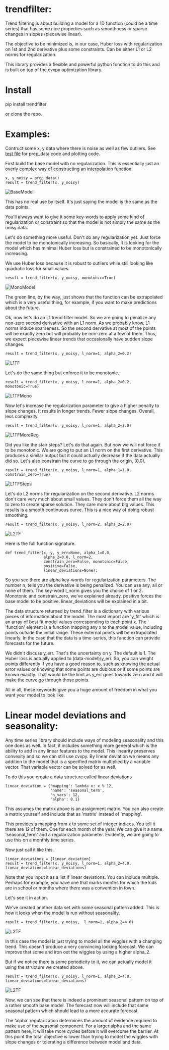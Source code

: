 # trendfilter: 

Trend filtering is about building a model for a 1D function
(could be a time series) that has some nice properties such as 
smoothness or sparse changes in slopes (piecewise linear).

The objective to be minimized is, in our case, Huber loss with
regularization on 1st and 2nd derivative plus some constraints. 
Can be either L1 or L2 norms for regularization.

This library provides a flexible and powerful 
python function to do this and is built on top of the 
cvxpy optimization library.

# Install

pip install trendfilter

or clone the repo. 

# Examples:

Contruct some x, y data where there is noise as well as few 
outliers. See 
[test file](https://github.com/dave31415/trendfilter/blob/master/test/test_tf.py)
for prep_data code and plotting code.

First build the base model with no regularization. This is essentially
just an overly complex way of constructing an interpolation function. 

```
x, y_noisy = prep_data()
result = trend_filter(x, y_noisy)
```

![BaseModel](./plots/bokeh_plot_base_model_no_reg.png)

This has no real use by itself. It's just saying the model is the
same as the data points.

You'll always want to give it some key-words to
apply some kind of regularization or constraint so that the model
is not simply the same as the noisy data.

Let's do something more useful. Don't do any regularization yet. Just
force the model to be monotonically increasing. So basically, it 
is looking for the model which has minimal Huber loss but is 
constrained to be monotonically increasing. 

We use Huber loss because it is robust to outliers while still
looking like quadratic loss for small values.

```
result = trend_filter(x, y_noisy, monotonic=True)
```

![MonoModel](./plots/bokeh_plot_best_mono.png)

The green line, by the way, just shows that the function can be extrapolated 
which is a very useful thing, for example, if you want to make predictions
about the future.

Ok, now let's do an L1 trend filter model. So we are going to 
penalize any non-zero second derivative with an L1 norm. As we 
probably know, L1 norms induce sparseness. So the second dervative at 
most of the points will be exactly zero but will probably be non-zero
at a few of them. Thus, we expect piecewise linear trends that 
occasionally have sudden slope changes.

```
result = trend_filter(x, y_noisy, l_norm=1, alpha_2=0.2)
```

![L1TF](./plots/bokeh_plot_l1_trend_filter.png)

Let's do the same thing but enforce it to be monotonic.

```
result = trend_filter(x, y_noisy, l_norm=1, alpha_2=0.2, monotonic=True)
```

![L1TFMono](./plots/bokeh_plot_l1_trend_filter_mono.png)


Now let's increase the regularization parameter to give a higher
penalty to slope changes. It results in longer trends. Fewer slope
changes. Overall, less complexity.

```
result = trend_filter(x, y_noisy, l_norm=1, alpha_2=2.0)
```

![L1TFMoreReg](./plots/bokeh_plot_l1_trend_filter_more_reg.png)


Did you like the stair steps? Let's do that again. But now
we will not force it to be monotonic. We are going to put an
L1 norm on the first derivative. This produces a similar 
output but it could actually decrease if the data actually
did so. Let's also constrain the curve to go through the origin, 
(0,0).

```
result = trend_filter(x, y_noisy, l_norm=1, alpha_1=1.0, constrain_zero=True)
```

![L1TFSteps](./plots/bokeh_plot_stair_steps.png)


Let's do L2 norms for regularization on the second 
derivative. L2 norms don't care very much about small values. 
They don't force them all the way to zero to create sparse 
solution. They care more about big values. This results is a 
smooth continuous curve. This is a nice way of doing robust 
smoothing. 

```
result = trend_filter(x, y_noisy, l_norm=2, alpha_2=2.0)
```

![L2TF](./plots/bokeh_plot_l2_smooth.png)


Here is the full function signature.

```
def trend_filter(x, y, y_err=None, alpha_1=0.0,
                 alpha_2=0.0, l_norm=2,
                 constrain_zero=False, monotonic=False,
                 positive=False,
                 linear_deviations=None):
```

So you see there are alpha key-words for regularization parameters. 
The number n, tells you the derivative is being penalized.
You can use any, all or none of them. The key-word
l_norm gives you the choice of 1 or 2. Monotonic and 
constrain_zero, we've explained already. positive forces the 
base model to be positive. linear_deviations will be explained in a bit.

The data structure returned by trend_filter is a dictionary with various
pieces of information about the model. The most import are 
'y_fit' which is an array of best fit model values corresponding to 
each point x. The 'function' element is a function mapping any x to the
model value, including points outside the initial range. These external 
points will be extrapolated linearly. In the case that the data is a 
time-series, this function can provide forecasts for the future.

We didn't discuss y_err. That's the uncertainty on y. The
default is 1. The Huber loss is actually applied to (data-model)/y_err.
So, you can weight points differently if you have a good reason to,
such as knowing the actual error values or knowing that some points 
are dubious or if some points are known exactly. That would be the limit
as y_err goes towards zero and it will make the curve go through those
points.

All in all, these keywords give you a huge amount of freedom in
what you want your model to look like.

# Linear model deviations and seasonality:

Any time series library should include ways of modeling seasonality and 
this one does as well. In fact, it includes something more general which is
the ability to add in any linear features to the model. 
This linearity preserves convexity and so we can still use cvxpy. 
By linear deviation we means any addition to the model that is a specified
matrix multiplied by a variable vector. That variable vector can be solved
for as well. 

To do this you create a data structure called linear deviations

```
linear_deviation = {'mapping': lambda x: x % 12,
                    'name': 'seasonal_term',
                    'n_vars': 12,
                    'alpha': 0.1}
```

This assumes the matrix above is an assignment matrix. You can also create
a matrix yourself and include that as 'matrix' instead of 'mapping'. 

This provides a mapping from x to some set of integer indices. You tell
it there are 12 of them. One for each month of the year. We can give it a 
name 'seasonal_term' and a regularization parameter. Evidently, we are
going to use this on a monthly time series. 

Now just call it like this.

```
linear_deviations = [linear_deviation]
result = trend_filter(x, y_noisy, l_norm=1, alpha_2=4.0, linear_deviations=linear_deviations)
```

Note that you input it as a list if linear deviations. You can include
multiple. Perhaps for example, you have one that marks months for which
the kids are in school or months where there was a convention 
in town.

Let's see it in action.

We've created another data set with some seasonal pattern added.
This is how it looks when the model is run without seasonality.

```
result = trend_filter(x, y_noisy,  l_norm=1, alpha_2=4.0)
```

![L2TF](./plots/bokeh_plot_without_seasonal.png)

In this case the model is just trying to model all the wiggles
with a changing trend. This doesn't produce a very 
convincing looking forecast. We can improve that some and iron
out the wiggles by using a higher alpha_2.

But if we notice there is some periodicity to it, we can 
actually model it using the structure we created above.

```
result = trend_filter(x, y_noisy, l_norm=1, alpha_2=4.0, linear_deviations=linear_deviations)
```

![L2TF](./plots/bokeh_plot_with_seasonal.png)

Now, we can see that there is indeed a prominant seasonal
pattern on top of a rather smooth base model. The forecast 
now will include that same seasonal pattern which should 
lead to a more accurate forecast.

The 'alpha' regularization determines the amount of evidence required
to make use of the seasonal component. For a larger alpha and the same 
pattern here, it will take more cycles before it will overcome the barrier.
At this point the total objective is lower than trying to model the 
wiggles with slope changes or tolerating a difference between model and 
data.
